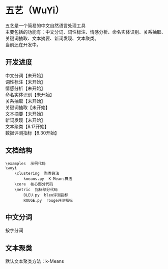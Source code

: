 # 五艺（WuYi）
五艺是一个简易的中文自然语言处理工具  
主要包括的功能有：中文分词、词性标注、情感分析、命名实体识别、关系抽取、关键词抽取、文本摘要、新词发现、文本聚类。  
当前还在开发中。  

## 开发进度
中文分词【未开始】  
词性标注【未开始】  
情感分析【未开始】  
命名实体识别【未开始】  
关系抽取【未开始】  
关键词抽取【未开始】  
文本摘要【未开始】  
新词发现【未开始】  
文本聚类【8.17开始】  
数据评测指标【8.30开始】

## 文档结构
```text
\examples  示例代码
\wuyi  
    \clustering  聚类算法
        kmeans.py  K-Means算法
    \core  核心部分代码
    \metric  指标部分代码
        BLEU.py  bleu评测指标
        ROUGE.py  rouge评测指标
```

## 中文分词
按字分词


## 文本聚类
默认文本聚类方法：k-Means
